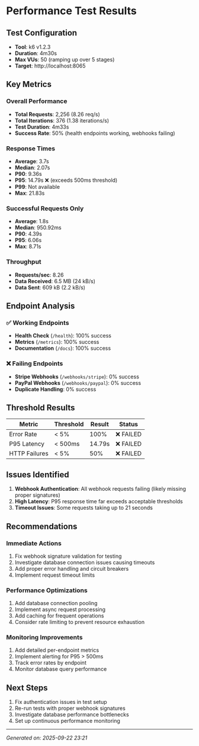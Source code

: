# Performance Test Results

## Test Configuration
- **Tool**: k6 v1.2.3
- **Duration**: 4m30s
- **Max VUs**: 50 (ramping up over 5 stages)
- **Target**: http://localhost:8065

## Key Metrics

### Overall Performance
- **Total Requests**: 2,256 (8.26 req/s)
- **Total Iterations**: 376 (1.38 iterations/s)
- **Test Duration**: 4m33s
- **Success Rate**: 50% (health endpoints working, webhooks failing)

### Response Times
- **Average**: 3.7s
- **Median**: 2.07s
- **P90**: 9.36s
- **P95**: 14.79s ❌ (exceeds 500ms threshold)
- **P99**: Not available
- **Max**: 21.83s

### Successful Requests Only
- **Average**: 1.8s
- **Median**: 950.92ms
- **P90**: 4.39s
- **P95**: 6.06s
- **Max**: 8.71s

### Throughput
- **Requests/sec**: 8.26
- **Data Received**: 6.5 MB (24 kB/s)
- **Data Sent**: 609 kB (2.2 kB/s)

## Endpoint Analysis

### ✅ Working Endpoints
- **Health Check** (`/health`): 100% success
- **Metrics** (`/metrics`): 100% success
- **Documentation** (`/docs`): 100% success

### ❌ Failing Endpoints
- **Stripe Webhooks** (`/webhooks/stripe`): 0% success
- **PayPal Webhooks** (`/webhooks/paypal`): 0% success
- **Duplicate Handling**: 0% success

## Threshold Results

| Metric | Threshold | Result | Status |
|--------|-----------|--------|--------|
| Error Rate | < 5% | 100% | ❌ FAILED |
| P95 Latency | < 500ms | 14.79s | ❌ FAILED |
| HTTP Failures | < 5% | 50% | ❌ FAILED |

## Issues Identified

1. **Webhook Authentication**: All webhook requests failing (likely missing proper signatures)
2. **High Latency**: P95 response time far exceeds acceptable thresholds
3. **Timeout Issues**: Some requests taking up to 21 seconds

## Recommendations

### Immediate Actions
1. Fix webhook signature validation for testing
2. Investigate database connection issues causing timeouts
3. Add proper error handling and circuit breakers
4. Implement request timeout limits

### Performance Optimizations
1. Add database connection pooling
2. Implement async request processing
3. Add caching for frequent operations
4. Consider rate limiting to prevent resource exhaustion

### Monitoring Improvements
1. Add detailed per-endpoint metrics
2. Implement alerting for P95 > 500ms
3. Track error rates by endpoint
4. Monitor database query performance

## Next Steps
1. Fix authentication issues in test setup
2. Re-run tests with proper webhook signatures
3. Investigate database performance bottlenecks
4. Set up continuous performance monitoring

---
*Generated on: 2025-09-22 23:21*